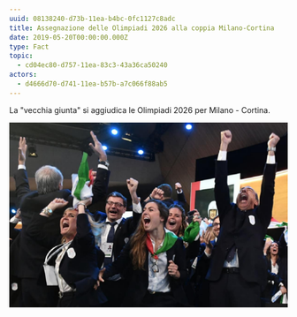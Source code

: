 ```yaml
---
uuid: 08138240-d73b-11ea-b4bc-0fc1127c8adc
title: Assegnazione delle Olimpiadi 2026 alla coppia Milano-Cortina
date: 2019-05-20T00:00:00.000Z
type: Fact
topic:
  - cd04ec80-d757-11ea-83c3-43a36ca50240
actors:
  - d4666d70-d741-11ea-b57b-a7c066f88ab5
---
```

La "vecchia giunta" si aggiudica le Olimpiadi 2026 per Milano - Cortina.

![La reazione dell'assegnazione delle Olimpiadi 2026](../../static/media/events/08138240-d73b-11ea-b4bc-0fc1127c8adc/olympic-games-assignation-reaction.jpg)
